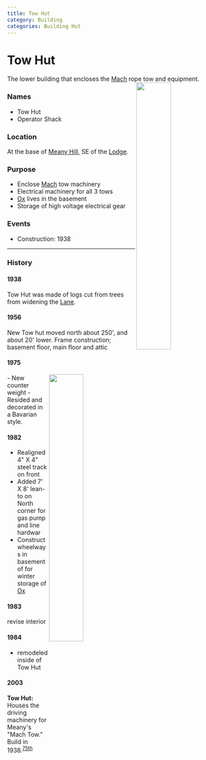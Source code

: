 ```yaml
---
title: Tow Hut
category: Building
categories: Building Hut
---
```

# Tow Hut
The lower building that encloses the [Mach](Mach) rope tow and equipment.
<img src="img/2020-Tow-Hut-SE.jpeg" style="width: 40%" align="right">

### Names
- Tow Hut
- Operator Shack

### Location
At the base of [Meany Hill](Meany-Hill), SE of the [Lodge](Lodge).

### Purpose
- Enclose [Mach](Mach) tow machinery
- Electrical machinery for all 3 tows
- [Ox][] lives in the basement
- Storage of high voltage electrical gear

### Events
- Construction: 1938

---
### History
#### 1938

Tow Hut was made of logs cut from trees from widening the [Lane](Lane).

#### 1956

New Tow hut moved north about 250', and about 20' lower. Frame construction; basement floor, main floor and attic

#### 1975
<img src="img/2020-Tow-Hut-W.jpeg" style="width: 40%" align="right">
- New counter weight
- Resided and decorated in a Bavarian style.

#### 1982

- Realigned 4" X 4" steel track on front
- Added 7' X 8' lean-to on North corner for gas pump and line hardwar
- Construct wheelways in basement of for winter storage of [Ox][]

#### 1983

revise interior

#### 1984

- remodeled inside of Tow Hut

#### 2003

**Tow Hut:** Houses the driving machinery for Meany's "Mach Tow." Build in 1938.<sup>[75th][]</sup>

[75th]: Anniversary#75th
[hw]: History-Walt "Meany History, by Walt Little"
[ma75]: Mountaineer-Annual#1975
[Ox]: Ox
[hr]: History-Reports "Meany History Reports, by Idona Kellogg"
